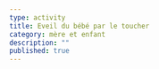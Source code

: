 ```yaml
---
type: activity
title: Eveil du bébé par le toucher
category: mère et enfant
description: ""
published: true
---
```




